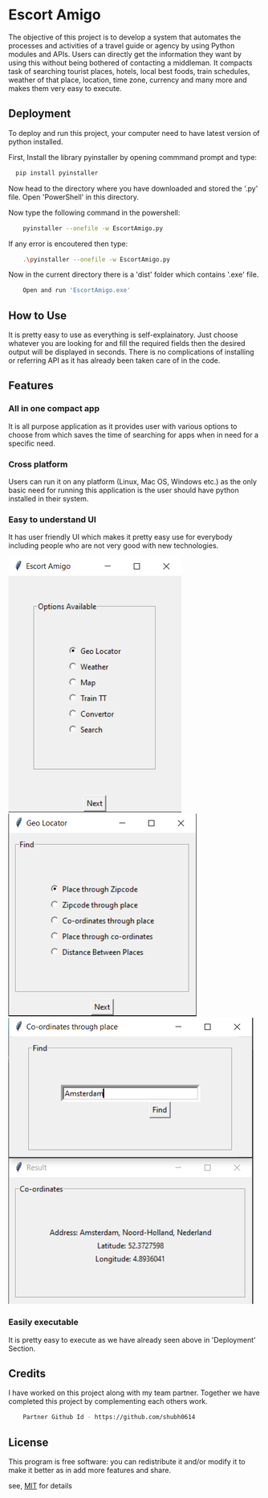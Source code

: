 
# Escort Amigo

The objective of this project
is to develop a system that automates the
processes and activities of a travel guide
or agency by using Python modules and APIs.
Users can directly get the information they want by using this without being bothered of contacting a middleman. It compacts task of searching
tourist places, hotels, local best foods, train schedules, 
weather of that place, location, time zone, currency
and many more and makes them very easy to execute.


## Deployment

To deploy and run this project, your computer need to have latest version of python installed.


First, Install the library pyinstaller by opening commmand prompt and type:
```bash
  pip install pyinstaller
```

Now head to the directory where you have downloaded and stored the '.py' file.
Open 'PowerShell' in this directory.

Now type the following command in the powershell:
```bash
    pyinstaller --onefile -w EscortAmigo.py
```

If any error is encoutered then type:
```bash
    .\pyinstaller --onefile -w EscortAmigo.py
```

Now in the current directory there is a 'dist' folder which contains '.exe' file.
```bash
    Open and run 'EscortAmigo.exe'
```
## How to Use

It is pretty easy to use as everything is self-explainatory.
Just choose whatever you are looking for and fill the required fields then the desired output will be displayed in seconds.
 There is no complications of installing or referring API as it has already been taken care of in the code.
## Features

### All in one compact app
It is all purpose application as it provides user with various options to choose from which saves the time of searching for apps when in need for a specific need. 
### Cross platform
Users can run it on any platform (Linux, Mac OS, Windows etc.) as the only basic need for running this application is the user should have python installed in their system.
### Easy to understand UI
It has user friendly UI which makes it pretty easy use for everybody including people who are not very good with new technologies.

<img src="images/image.PNG" />

<img src="images/image_1.PNG" />
<img src="images/image_2.PNG" />

### Easily executable
It is pretty easy to execute as we have already seen above in 'Deployment' Section.

## Credits

I have worked on this project along with my team partner.
Together we have completed this project by complementing each others work.
```bash
    Partner Github Id - https://github.com/shubh0614
```

## License

This program is free software: you can redistribute it and/or modify it to make it better as in add more features and share. 

see, [MIT](https://choosealicense.com/licenses/mit/) for details

